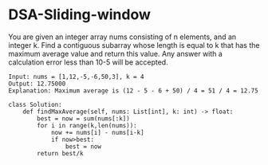 # DSA-Sliding-window
You are given an integer array nums consisting of n elements, and an integer k.
Find a contiguous subarray whose length is equal to k that has the maximum average value and return this value. Any answer with a calculation error less than 10-5 will be accepted.

```
Input: nums = [1,12,-5,-6,50,3], k = 4
Output: 12.75000
Explanation: Maximum average is (12 - 5 - 6 + 50) / 4 = 51 / 4 = 12.75
```
```
class Solution:
    def findMaxAverage(self, nums: List[int], k: int) -> float:
        best = now = sum(nums[:k])
        for i in range(k,len(nums)):
            now += nums[i] - nums[i-k]
            if now>best:
                best = now
        return best/k
```
